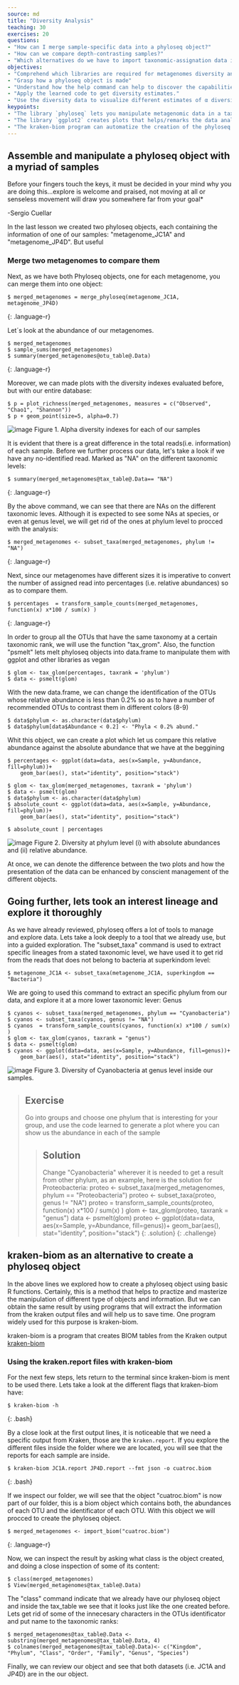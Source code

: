 ```yaml
---
source: md
title: "Diversity Analysis"
teaching: 30
exercises: 20
questions:
- "How can I merge sample-specific data into a phyloseq object?"
- "How can we compare depth-contrasting samples?"
- "Which alternatives do we have to import taxonomic-assignation data in R?"
objectives:
- "Comprehend which libraries are required for metagenomes diversity analysis."  
- "Grasp how a phyloseq object is made"
- "Understand how the help command can help to discover the capabilities of libraries."
- "Apply the learned code to get diversity estimates."
- "Use the diversity data to visualize different estimates of α diversity."
keypoints:
- "The library `phyloseq` lets you manipulate metagenomic data in a taxonomic specific perspective."  
- "The library `ggplot2` creates plots that helps/remarks the data analysis"
- "The kraken-biom program can automatize the creation of the phyloseq object"
---
```

## Assemble and manipulate a phyloseq object with a myriad of samples
Before your fingers touch the keys, it must be decided in your mind why you are doing this...explore 
is welcome and praised, not moving at all or senseless movement will draw you somewhere far from your 
goal*

  -Sergio Cuellar

In the last lesson we created two phyloseq objects, each containing the information
of one of our samples: "metagenome_JC1A" and "metagenome_JP4D". But useful 

### Merge two metagenomes to compare them  

Next, as we have both Phyloseq objects, one for each metagenome, you can merge
them into one object:

~~~
$ merged_metagenomes = merge_phyloseq(metagenome_JC1A, metagenome_JP4D)
~~~
{: .language-r}


Let´s look at the abundance of our metagenomes.  

~~~
$ merged_metagenomes
$ sample_sums(merged_metagenomes)
$ summary(merged_metagenomes@otu_table@.Data)
~~~
{: .language-r}

Moreover, we can made plots with the diversity indexes evaluated before, but with our
entire database:

~~~
$ p = plot_richness(merged_metagenomes, measures = c("Observed", "Chao1", "Shannon")) 
$ p + geom_point(size=5, alpha=0.7)
~~~

![image](https://user-images.githubusercontent.com/67386612/112223149-23dc0b00-8bef-11eb-8651-677a5713a5bb.png)
Figure 1. Alpha diversity indexes for each of our samples

It is evident that there is a great difference in the total reads(i.e. information) of each sample.
Before we further process our data, let's take a look if we have any no-identified read. Marked as "NA"
on the different taxonomic levels:

~~~
$ summary(merged_metagenomes@tax_table@.Data== "NA")
~~~
{: .language-r}

By the above command, we can see that there are NAs on the different taxonomic leves. Although it is
expected to see some NAs at species, or even at genus level, we will get rid of the ones at phylum
level to procced with the analysis:

~~~
$ merged_metagenomes <- subset_taxa(merged_metagenomes, phylum != "NA")
~~~
{: .language-r}


Next, since our metagenomes have different sizes it is imperative to convert the number 
of assigned read into percentages (i.e. relative abundances) so as to compare them. 

~~~
$ percentages  = transform_sample_counts(merged_metagenomes, function(x) x*100 / sum(x) )
~~~
{: .language-r}

In order to group all the OTUs that have the same taxonomy at a certain taxonomic rank,
we will use the function "tax_grom". Also, the function "psmelt" lets melt phyloseq 
objects into data.frame to manipulate them with ggplot and other libraries as vegan

~~~
$ glom <- tax_glom(percentages, taxrank = 'phylum')
$ data <- psmelt(glom)
~~~

With the new data.frame, we can change the identification of the OTUs whose 
relative abundance is less than 0.2% so as to have a number of recommended OTUs
to contrast them in different colors (8-9)

~~~
$ data$phylum <- as.character(data$phylum)
$ data$phylum[data$Abundance < 0.2] <- "Phyla < 0.2% abund."
~~~

Whit this object, we can create a plot which let us compare this relative abundance
against the absolute abundance that we have at the beggining

~~~
$ percentages <- ggplot(data=data, aes(x=Sample, y=Abundance, fill=phylum))+ 
    geom_bar(aes(), stat="identity", position="stack")
  
$ glom <- tax_glom(merged_metagenomes, taxrank = 'phylum')
$ data <- psmelt(glom)
$ data$phylum <- as.character(data$phylum)
$ absolute_count <- ggplot(data=data, aes(x=Sample, y=Abundance, fill=phylum))+ 
    geom_bar(aes(), stat="identity", position="stack")
  
$ absolute_count | percentages
~~~
![image](https://user-images.githubusercontent.com/67386612/112223252-4706ba80-8bef-11eb-8f09-08d95191dcc1.png)
Figure 2. Diversity at phylum level (i) with absolute abundances and (ii) relative abundance.


At once, we can denote the difference between the two plots and how the 
presentation of the data can be enhanced by conscient management of the 
different objects.

## Going further, lets took an interest lineage and explore it thoroughly

As we have already reviewed, phyloseq offers a lot of tools to manage  
and explore data. Lets take a look deeply to a tool that we already
use, but into a guided exploration. The "subset_taxa" command is used to
extract specific lineages from a stated taxonomic level, we have used it
to get rid from the reads that does not belong to bacteria at superkindom
level:

~~~
$ metagenome_JC1A <- subset_taxa(metagenome_JC1A, superkingdom == "Bacteria")
~~~

We are going to used this command to extract an specific phylum from our 
data, and explore it at a more lower taxonomic lever: Genus

~~~
$ cyanos <- subset_taxa(merged_metagenomes, phylum == "Cyanobacteria")
$ cyanos <- subset_taxa(cyanos, genus != "NA")
$ cyanos  = transform_sample_counts(cyanos, function(x) x*100 / sum(x) )
$ glom <- tax_glom(cyanos, taxrank = "genus")
$ data <- psmelt(glom)
$ cyanos <- ggplot(data=data, aes(x=Sample, y=Abundance, fill=genus))+ 
    geom_bar(aes(), stat="identity", position="stack")
~~~
![image](https://user-images.githubusercontent.com/67386612/112223345-67cf1000-8bef-11eb-9bdc-4fe239bca9b2.png)
Figure 3. Diversity of Cyanobacteria at genus level inside our samples.

> ## Exercise
> 
> Go into groups and choose one phylum that is interesting for your
> group, and use the code learned to generate a plot where you can 
> show us the abundance in each of the sample
>> ## Solution
>> Change "Cyanobacteria" wherever it is needed to get a result from
>> other phylum, as an example, here is the solution for Proteobacteria:
>>proteo <- subset_taxa(merged_metagenomes, phylum == "Proteobacteria")
>>proteo <- subset_taxa(proteo, genus != "NA")
>>proteo  = transform_sample_counts(proteo, function(x) x*100 / sum(x) )
>>glom <- tax_glom(proteo, taxrank = "genus")
>>data <- psmelt(glom)
>>proteo <- ggplot(data=data, aes(x=Sample, y=Abundance, fill=genus))+ 
>>  geom_bar(aes(), stat="identity", position="stack")
> {: .solution}
{: .challenge} 
                             

## kraken-biom as an alternative to create a phyloseq object

In the above lines we explored how to create a phyloseq object using basic R functions.
Certainly, this is a method that helps to practize and masterize the manipulation of 
different type of objects and information. But we can obtain the same result by using
programs that will extract the information from the kraken output files and will help
us to save time. One program widely used for this purpose is kraken-biom.

kraken-biom is a program that creates BIOM tables from the Kraken output 
[kraken-biom](https://github.com/smdabdoub/kraken-biom)


### Using the kraken.report files with kraken-biom

For the next few steps, lets return to the terminal since kraken-biom is ment to be
used there. Lets take a look at the different flags that kraken-biom have:

~~~
$ kraken-biom -h                  
~~~
{: .bash}

By a close look at the first output lines, it is noticeable that we need a specific output
from Kraken, those are the `kraken.report`. If you explore the different files inside 
the folder where we are located, you will see that the reports for each sample are 
inside.
~~~
$ kraken-biom JC1A.report JP4D.report --fmt json -o cuatroc.biom
~~~
{: .bash}

If we inspect our folder, we will see that the object "cuatroc.biom" is now part of 
our folder, this is a biom object which contains both, the abundances of each OTU and 
the identificator of each OTU. With this object we will procced to create the phyloseq 
object.

~~~
$ merged_metagenomes <- import_biom("cuatroc.biom")
~~~
{: .language-r}

Now, we can inspect the result by asking what class is the object created, and 
doing a close inspection of some of its content:
~~~
$ class(merged_metagenomes)
$ View(merged_metagenomes@tax_table@.Data)
~~~
The "class" command indicate that we already have our phyloseq object and 
inside the tax_table we see that it looks just like the one created before.
Lets get rid of some of the innecesary characters in the OTUs identificator
and put name to the taxonomic ranks:
~~~
$ merged_metagenomes@tax_table@.Data <- substring(merged_metagenomes@tax_table@.Data, 4)
$ colnames(merged_metagenomes@tax_table@.Data)<- c("Kingdom", "Phylum", "Class", "Order", "Family", "Genus", "Species")
~~~

Finally, we can review our object and see that both datasets 
(i.e. JC1A and JP4D) are in the our object.
